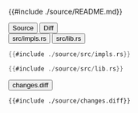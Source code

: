 
<div class="content-row">
<div class="content-col">

{{#include ./source/README.md}}

</div>
<div class="content-col">

<div class="tab">
  <button class="maintab tablinks active" onclick="switchMainTab(event, 'Source')">Source</button>
  <button class="maintab tablinks" onclick="switchMainTab(event, 'Diff')">Diff</button>
</div>

<div id="Source" class="maintab tabcontent active">

<div class="tab">
<button class="subtab tablinks file-source file-modified active" onclick="switchSubTab(event, 'src/impls.rs')" data-id="src/impls.rs">src/impls.rs</button>
<button class="subtab tablinks file-source file-modified" onclick="switchSubTab(event, 'src/lib.rs')" data-id="src/lib.rs">src/lib.rs</button>
</div>
<div id="source/src/impls.rs" class="subtab tabcontent active" data-id="src/impls.rs">

```rust
{{#include ./source/src/impls.rs}}
```

</div>

<div id="source/src/lib.rs" class="subtab tabcontent" data-id="src/lib.rs">

```rust
{{#include ./source/src/lib.rs}}
```

</div>



</div>

<div id="Diff" class="maintab tabcontent">


<div class="tab">
	<button class="difftab tablinks active" onclick="switchDiff(event, 'changes.diff')" data-id="changes.diff">changes.diff</button>
</div>
<div id="changes.diff" class="difftab tabcontent active" data-id="changes.diff">

```diff
{{#include ./source/changes.diff}}
```

</div>

</div>

</div>
</div>
